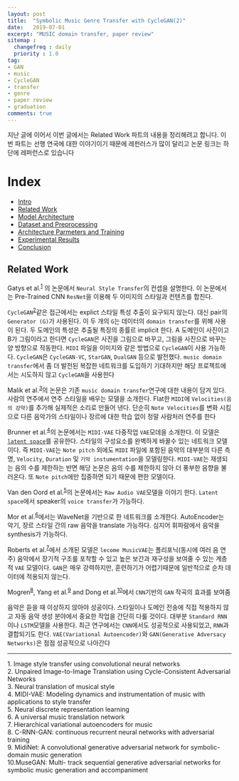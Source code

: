 ```yaml
---
layout: post
title:  "Symbolic Music Genre Transfer with CycleGAN(2)"
date:   2019-07-01
excerpt: "MUSIC domain transfer, paper review"
sitemap :
  changefreq : daily
  priority : 1.0
tag:
- GAN
- music
- CycleGAN
- transfer
- genre
- paper review
- graduation
comments: true
---
```


지난 글에 이어서 이번 글에서는 Related Work 파트의 내용을 정리해려고 합니다. 이번 파트는 선행 연국에 대한 이야기이기 때문에 레펀러스가 많이 달리고 논문 링크는 하단에 레퍼런스로 있습니다


# Index
- <a href='https://sihan-son.github.io/CycleGAN-music-intro'>Intro</a>
- <a href='https://sihan-son.github.io/CycleGAN-music-related'>Related Work</a>
- <a href='https://sihan-son.github.io/CycleGAN-music-model'>Model Architecture</a>
- <a href='https://sihan-son.github.io/CycleGAN-music-pre'>Dataset and Preprocessing</a>
- <a href=''>Architecture Parmeters and Training</a>
- <a href=''>Experimental Results</a>
- <a href=''>Conclusion</a>

## Related Work

Gatys et al.<sup><a href="#paper01">1</a></sup>
의 논문에서 `Neural Style Transfer`의 컨셉을 설명한다. 이 논문에서는 Pre-Trained CNN `ResNet`을 이용해 두 이미지의 스타일과 컨텐츠를 합친다.  

 `CycleGAN`<sup><a href="#paper02">2</a></sup>같은 접근에서는 explict 스타일 특성 추출이 요구되지 않는다. 대신 pair의 `Generator (G)`가 사용된다. 이 두 개의 `G`는 데이터의 `domain transfer`를 위해 사용이 된다. 두 도메인의 특성은 추출될 특징의 종률르 implicit 한다. A 도메인이 사진이고 B가 그림이라고 한다면 `CycleGAN`은 사진을 그림으로 바꾸고, 그림을 사진으로 바꾸는 양 방향으로 작동한다. `MIDI` 파일을 이미지와 같은 방법으로 `CycleGAN`이 사용 가능하다. `CycleGAN`은 `CycleGAN-VC`, `StarGAN`, `DualGAN` 등으로 발전했다. `music domain transfer`에서 좀 더 발전된 복잡한 네트워크를 도입하기 기대하지만 해당 프로젝트에서는 시도하지 않고 `CycleGAN`을 사용한다

 Malik et al.<sup><a href='#paper03'>3</a></sup>의 논문은 기존 `music domain transfer`연구에 대한 내용이 담겨 있다. 사람의 연주에서 연주 스타일을 배우는 모델을 소개한다. Flat한 `MIDI`에 `Velocities(음의 강약)`를 추가해 실제적은 소리로 만들어 낸다. 단순히 `Note Velocities`를 변화 시킴으로 다른 음악가의 스타일이나 장르에 대한 학습 없이 정말 사람처러 연주를 한다

 Brunner et al.<sup><a href='#paper04'>4</a></sup>의 논문에서는 `MIDI-VAE` 다중작업 `VAE`모데을 소개한다. 이 모델은 <a href="https://sihan-son.github.io/CycleGAN-music-intro/latent-space">`latent space`</a>를 공유한다. 스타일의 구성요소를 완벽하게 바꿀수 있는 네트워크 모델이다. 즉 `MIDI-VAE`는 `Note pitch` 외에도 `MIDI` 파일에 포함된 음악의 대부분의 다른 측명, `Velocity`, `Duration` 및 `기악 instumentation`을 모델링한다.  `MIDI-VAE`는 재생되는 음의 수를 제한하는 반면 해당 논문은 음의 수를 제한하지 않아 더 풍부한 음향을 불러온다. 또 `Note pitch`에만 집중하면 되기 때문에 편한 모델이다.  

Van den Oord et al.<sup><a href='#paper05'>5</a></sup>의 논문에서는 `Raw Audio VAE`모델을 이야기 한다. `Latent space`에서 speaker의 `voice transfer`가 가능하다.

Mor et al.<sup><a href='#paper06'>6</a></sup>에서는 WaveNet을 기반으로 한 네트워크를 소개한다. AutoEncoder는 악기, 장르 스타일 간의 raw 음악을 translate 가능하다. 심지어 휘파람에서 음악을 synthesis가 가능하다.  

Roberts et al.<sup><a href='#paper07'>7</a></sup>에서 소개된 모델은 `lecome MusicVAE`는 폴리포닉(동시에 여러 음 연주) 음악에서 장기적 구조를 포착할 수 있고 높은 보간과 재구성을 보여줄 수 있는 계층적 `VAE` 모델이다. `GAN`은 매우 강력하지만, 훈련하기가 어렵기때문에 일반적으로 순차 데이터에 적용되지 않는다.

Mogren<sup><a href='#paper08'>8</a></sup>, Yang et al.<sup><a href='#paper09'>9</a></sup> and Dong et al.<sup><a href='#paper10'>10</a></sup>에서 `CNN`기반의 `GAN` 작곡의 효과를 보여줌

음악은 듣을 때 이상하지 않아야 성공이다. 스타일이나 도메인 전송에 직접 적용하지 않고 자동 음악 생성  분야에서 중요한 작업을 간단히 다룰 것이다. 대부분 `Standard RNN` 이나 `LSTM`모델을 사용한다. 최근 연구에서는 `CNN`에서도 성공적으로 사용되었고, `RNN`과 결합되기도 한다. `VAE(Variational Autoencoder)`와 `GAN(Generative Adversacy Networks)`은 점점 성공적으로 나아간다



---
<a id="paper01">1.</a> Image style transfer using convolutional neural networks  
<a id="paper02">2.</a> Unpaired Image-to-Image Translation using Cycle-Consistent Adversarial Networks  
<a id="paper03">3.</a> Neural translation of musical style  
<a id="paper04">4.</a> MIDI-VAE: Modeling dynamics and instrumentation of music with applications to style transfer  
<a id="paper05">5.</a> Neural discrete representation learning  
<a id="paper06">6.</a> A universal music translation network  
<a id="paper07">7.</a> Hierarchical variational autoencoders for music  
<a id="paper08">8.</a> C-RNN-GAN: continuous recurrent neural networks with adversarial training  
<a id="paper09">9.</a> MidiNet: A convolutional generative adversarial network for symbolic-domain music generation  
<a id="paper10">10.</a>MuseGAN: Multi- track sequential generative adversarial networks for symbolic music generation and accompaniment  